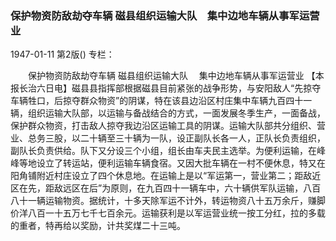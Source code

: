 ### 保护物资防敌劫夺车辆  磁县组织运输大队　集中边地车辆从事军运营业

1947-01-11
第2版()
专栏：

　　保护物资防敌劫夺车辆
    磁县组织运输大队
  　集中边地车辆从事军运营业
    【本报长治六日电】磁县县指挥部根据磁县目前紧张的战争形势，与安阳敌人“先掠夺车辆牲口，后掠夺群众物资”的阴谋，特在该县边沿区村庄集中车辆九百四十一辆，组织运输大队部，以运输与备战结合的方式，一面发展冬季生产，一面备战，保护群众物资，打击敌人掠夺我边沿区运输工具的阴谋。运输大队部共分组织、营业、总务三股，以二十辆至三十辆为一队，设正副队长各一人，正队长负责组织，副队长负责供给。队下又分设三个小组，组长由车夫民主选举。为便利运输，在峰峰等地设立了转运站，便利运输车辆食宿。又因大批车辆在一村不便休息，特又在阳角铺附近村庄设立了四个休息地。在运输上是以“军运第一，营业第二；距敌近区在先，距敌远区在后”为原则，在九百四十一辆车中，六十辆供军队运输，八百八十一辆运输物资。据统计，十多天除军运不计外，转运物资八十五万余斤，赚脚价洋八百一十五万七千七百余元。运输获利是以军运营业统一按工分红，拉的多载的重者，特再给以奖励，计共奖煤二十三吨。
